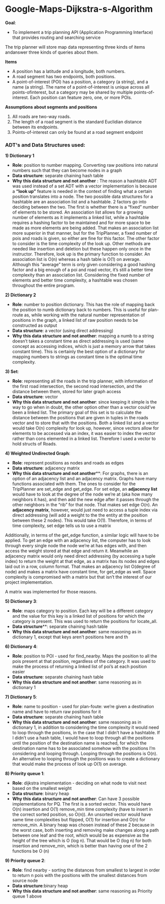 # Google-Maps-Dijkstra-s-Algorithm

**Goal**:
- To implement a trip planning API (Application Programming Interface) that provides routing and searching service

The trip planner will store map data representing three kinds of items andanswer three kinds of queries about them.

**Items**
- A position has a latitude and a longitude, both numbers.
- A road segment has two endpoints, both positions.
- A point-of-interest (POI) has a position, a category (a string), and a name
(a string). The name of a point-of-interest is unique across all points-ofinterest, but a category may be shared by multiple points-of-interest. Each
position can feature zero, one, or more POIs.

**Assumptions about segments and positions**
1. All roads are two-way roads.
2. The length of a road segment is the standard Euclidian distance between
its endpoints.
3. Points-of-interest can only be found at a road segment endpoint

### ADT's and Data Structures used:
**1) Dictionary 1**
- **Role**: position to number mapping. Converting raw positions into natural numbers such that they can become nodes in a graph
- **Data structure**: separate chaining hash table 
- **Why this data structure and not another** : The reason a hashtable ADT was used instead of a set ADT with a vector implementation is because a **“look up”** feature is needed in the context of finding what a certain position translates into a node. The two possible data structures for a hashtable are an association list and a hashtable. 2 factors go into deciding between the two. The first is whether there is a “fixed” number of elements to be stored. An association list allows for a growing number of elements as it implements a linked list, while a hashtable requires a hashing factor to be maintained and for more space to be made as more elements are being added. That makes an association list more superior in that manner, but for the TripPlanner, a fixed number of pois and roads is given, so either are fine for this factor. The other factor to consider is the time complexity of the look up. Other methods are needed like insertion and deletion but these happen only once in the instructor. Therefore, look up is the primary function to consider. An association list is O(n) whereas a hash table is O(1) on average. Although this “average” term is only given considering a good hashing factor and a big enough of a poi and road vector, it’s still a better time complexity than an association list. Considering the fixed number of elements and better time complexity, a hashtable was chosen throughout the entire program. 

**2) Dictionary 2**
- **Role**: number to position dictionary. This has the role of mapping back the position to numb dictionary back to numbers. This is useful for plan-route as, while working with the natural number representation of positions in the graph, a linked list of raw position needs to be constructed as output
- **Data structure**: a vector (using direct addressing) 
- **Why this data structure and not another**: mapping a numb to a string doesn’t takes a constant time as direct addressing is used (same concept as accessing indices, which is just a memory arrow that takes constant time). This is certainly the best option of a dictionary for mapping numbers to strings as constant time is the optimal time complexity. 

**3) Set**: 
- **Role**: representing all the roads in the trip planner, with information of the first road intersection, the second road intersection, and the distance between them, stored for later graph access 
- **Data structure**: vector 
- **Why this data structure and not another**: since keeping it simple is the way to go when in doubt, the other option other than a vector could’ve been a linked list. The primary goal of this set is to calculate the distance between the positions that are given in tuples in the roads vector and to store that with the positions. Both a linked list and a vector would take O(n) complexity for look up, however, since vectors allow for elements to be accessed via an index, it was easier to index the vector rather than cons elemented in a linked list. Therefore I used a vector to hold structs of Roads. 

**4) Weighted Undirected Graph**: 
- **Role**: represent positions as nodes and roads as edges 
- **Data structure**: adjacency matrix 
- **Why this data structure and not another****: For graphs, there is an option of an adjacency list and an adjacency matrix. Graphs have many functions associated with them. The ones to consider for the TripPlanner are set_edge and get_edge. For set edge, an **adjacency list** would have to look at the degree of the node we’re at (aka how many neighbors it has), and then add the new edge after it passes through the other neighbors in the “rib” for that node. That makes set edge O(n). An **adjacency matrix**, however, would just need to access a tuple index via direct addressing (will add a weight to the the entity at the position between these 2 nodes). This would take O(1). Therefore, in terms of time complexity, set edge tells us to use a matrix

Additionally, in terms of the get_edge function, a similar logic will have to be applied. To get an edge with an adjacency list, the computer has to look through every single node the node we’re at has edges with, and then access the weight stored at that edge and return it. Meanwhile an adjacency matrix would only need direct addressing (by accessing a tuple index) to return the weight at that edge, as a matrix has its nodes and edges laid out in a row, column format. That makes an adjacency list O(degree of node) and makes a matrix have constant time, for get_edge as well. Space complexity is compromised with a matrix but that isn’t the interest of our project implementation. 

A matrix was implemented for those reasons.

**5) Dictionary 3**: 
- **Role**: maps category to position. Each key will be a different category and the value for this key is a linked list of positions for which the category is present. This was used to return the positions for locate_all.   
- **Data structure****: separate chaining hash table 
- **Why this data structure and not another**: same reasoning as in dictionary 1, except that keys aren't positions here and th

**6) Dictionary 4**:
- **Role**: position to POI - used for find_nearby. Maps the position to all the pois present at that position, regardless of the category. It was used to make the process of returning a linked list of poi’s at each position easier 
- **Data structure**: separate chaining hash table 
- **Why this data structure and not another**:  same reasoning as in dictionary 1



**7) Dictionary 5**:
- **Role**: name to position - used for plan-foute: we’re given a destination name and have to return raw positions for it
- **Data structure**: separate chaining hash table 
- **Why this data structure and not another**: same reasoning as in dictionary 1, in addition to considering the time complexity it would need to loop through the positions, in the case that I didn’t have a hashtable. If I didn’t use a hash table, I would have to loop through all the positions until the position of the destination name is reached, for which the destination name has to be associated somehow with the positions I’m considering and looping through. Looping through the positions is O(n). An alternative to looping through the positions was to create a dictionary that would make the process of look up O(1) on average. 

**8) Priority queue 1**:
- **Role**: dijkstra implementation - deciding on what node to visit next based on the smallest weight
- **Data structure**: binary heap 
- **Why this data structure and not another**: Can have 3 possible implementations for PQ. The first is a sorted vector. This would have O(n) insertion and O(1) remove_min time complexity (have to insert in the correct sorted position, so O(n)). An unsorted vector would have same time complexities but flipped, O(1) for insertion and O(n) for remove_min. A binary heap was chosen instead of these 2 because in the worst case, both inserting and removing make changes along a path between one leaf and the root, which would be as expensive as the height of the tree which is O (log n). That would be O (log n) for both insertion and remove_min, which is better than having one of the 2 functions be O (n)

**9) Priority queue 2**:
- **Role**: find nearby - sorting the distances from smallest to largest in order to return n pois with the positions with the smallest distances from source node
- **Data structure**:binary heap 
- **Why this data structure and not another**: same reasoning as Priority queue 1 above
